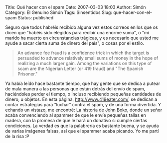 Title: Qué hacer con el spam
Date: 2007-03-03 18:03
Author: Simón
Category: El Genuino Simón
Tags: Sinsentidos
Slug: que-hacer-con-el-spam
Status: published

Seguro que todos habréis recibido alguna vez estos correos en los que os
dicen que "habéis sido elegidos para recibir una enorme suma", o "mi
marido ha muerto en circunstancias trágicas, y es necesario que usted me
ayude a sacar cierta suma de dinero del país", o cosas por el estilo.  

> An advance fee fraud is a confidence trick in which the target is
> persuaded to advance relatively small sums of money in the hope of
> realizing a much larger gain. Among the variations on this type of
> scam are the Nigerian Letter (or 419 fraud) and "The Spanish
> Prisoner."

Ya había leído hace bastante tiempo, que hay gente que se dedica a
putear de mala manera a las personas que están detrás del envío de spam,
haciéndoles perder el tiempo, o incluso recibiendo pequeñas cantidades
de dinero, u objetos. En esta página, <http://www.419eater.com/>, se
dedican a contar estrategias para "luchar" contra el spam, y de una
forma divertida. Y echando un vistazo, me encontré: [La historia de John
Boko](http://www.419eater.com/html/john_boko.htm), donde un señor acaba
convenciendo al spammer de que le envíe pequeñas tallas en madera, con
la promesa de que le hará un donativo si cumple ciertas condiciones. La
verdad es que la palabrería es bastante buena, y se ayuda de varias
imágenes falsas, así que el spammer acaba picando. Yo me partí de la
risa :P  
